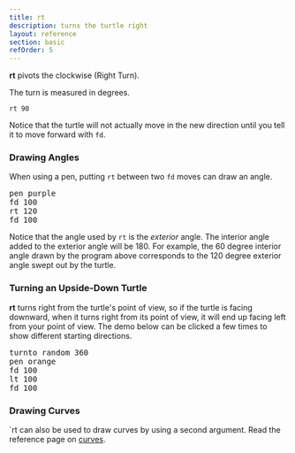 ```yaml
---
title: rt
description: turns the turtle right
layout: reference
section: basic
refOrder: 5
---
```


<b>rt</b> pivots the clockwise (Right Turn).

The turn is measured in degrees.

<code class="jumbo">rt&nbsp;<span data-dfn="degrees">90</span></code>

<script type="demo">
p = new Pencil
demo ->
  pause 1
  rt 90
  pause 1
  plan ->
    p.home()
    p.pen black, .7
    p.jumpto 70, 0
    p.moveto 0, 0
    p.moveto 0, 70
    p.jumpto 30, 0
    p.turnto 0
    p.lt 90, 30
    p.pen null
    p.jumpto 20, 20
    p.turnto 45
    p.label '90&deg; right', 'top right'
</script>

Notice that the turtle will not actually move in the new direction
until you tell it to move forward with `fd`.

<h3>Drawing Angles</h3>

When using a pen, putting `rt` between two `fd` moves can draw an angle.

<pre class="jumbo">
pen purple
fd 100
rt 120
fd 100
</pre>

<script type="demo" height=199>
setup ->
  moveto -25, -75
demo ->
  pen purple
  fd 100
  pause 1
  rt 120
  pause 1
  fd 100
  pause 1
  plan ->
    p = new Pencil
    p.pen black, .7
    p.jumpto -25, 25
    p.moveto -25, 95
    p.jumpto -25, 55
    p.turnto 90
    p.rt 120, 30
    p.pen null
    p.jumpto 0, 35
    p.label '120&deg; right', 'top right'
    remove p
</script>

Notice that the angle used by `rt` is the <em>exterior</em> angle.
The interior angle added to the exterior angle will be 180.
For example, the 60 degree interior angle drawn by the program
above corresponds to the 120 degree exterior angle swept out by
the turtle.

<h3>Turning an Upside-Down Turtle</h3>

<b>rt</b> turns right from the turtle&apos;s point of view, so
if the turtle is facing downward, when it turns right from its
point of view, it will end up facing left from your point of
view.  The demo below can be clicked a few times to show
different starting directions.

<pre class="jumbo">
turnto random 360
pen orange
fd 100
lt 100
fd 100
</pre>


<script type="demo" height=299 width=399>
angle = 100
demo ->
  d = random 360
  if d < 90 or d > 270 # if upright, retry
    d = random 360
  speed Infinity
  pen orange
  speed 1
  turnto d
  fd 100
  rt angle
  fd 100
  pause 1
  plan ->
    p = new Pencil
    p.turnto d
    p.fd 100
    p.pen black, .7
    p.fd 70
    p.jump 0, -40
    p.rt 90
    p.rt angle, 30
    p.pen null
    p.rt -angle/2, 30
    octant = switch
      when d < 22.5 or d > 360 - 22.5
        "top right"
      when d < 45 + 22.5
        "right"
      when d < 2 * 45 + 22.5
        "bottom right"
      when d < 3 * 45 + 22.5
        "bottom"
      when d < 4 * 45 + 22.5
        "bottom left"
      when d < 5 * 45 + 22.5
        "left"
      when d < 6 * 45 + 22.5
        "top left"
      when d < 7 * 45 + 22.5
        "top"
    p.label angle+'&deg; right', octant
    remove p
</script>

<h3>Drawing Curves</h3>

`rt can also be used to draw curves by using a second argument.
Read the reference page on <a href="curves.html">curves</a>.
